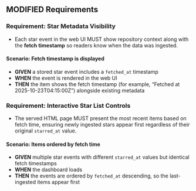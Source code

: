 ## MODIFIED Requirements
### Requirement: Star Metadata Visibility
- Each star event in the web UI MUST show repository context along with the **fetch timestamp** so readers know when the data was ingested.

#### Scenario: Fetch timestamp is displayed
- **GIVEN** a stored star event includes a `fetched_at` timestamp
- **WHEN** the event is rendered in the web UI
- **THEN** the item shows the fetch timestamp (for example, “Fetched at 2025-10-23T04:15:00Z”) alongside existing metadata

### Requirement: Interactive Star List Controls
- The served HTML page MUST present the most recent items based on fetch time, ensuring newly ingested stars appear first regardless of their original `starred_at` value.

#### Scenario: Items ordered by fetch time
- **GIVEN** multiple star events with different `starred_at` values but identical fetch timestamps
- **WHEN** the dashboard loads
- **THEN** the events are ordered by `fetched_at` descending, so the last-ingested items appear first
